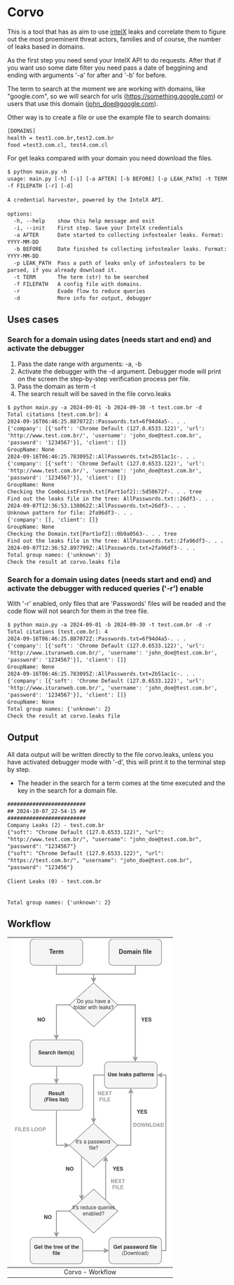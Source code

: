 # Corvo

This is a tool that has as aim to use [intelX](https://intelx.io) leaks and correlate them to figure out the most proeminent threat actors, families and of course, the number of leaks based in domains.

As the first step you need send your IntelX API to do requests.
After that if you want uso some date filter you need pass a date of beggining and ending with arguments '-a' for after and '-b' for before.

The term to search at the moment we are working with domains, like "google.com", so we will search for urls (https://something.google.com) or users that use this domain (john_doe@google.com).

Other way is to create a file or use the example file to search domains:

```
[DOMAINS]
health = test1.com.br,test2.com.br
food =test3.com.cl, test4.com.cl
```

For get leaks compared with your domain you need download the files. 


```
$ python main.py -h
usage: main.py [-h] [-i] [-a AFTER] [-b BEFORE] [-p LEAK_PATH] -t TERM -f FILEPATH [-r] [-d]

A credential harvester, powered by the IntelX API.

options:
  -h, --help    show this help message and exit
  -i, --init    First step. Save your IntelX credentials
  -a AFTER      Date started to collecting infostealer leaks. Format: YYYY-MM-DD
  -b BEFORE     Date finished to collecting infostealer leaks. Format: YYYY-MM-DD
  -p LEAK_PATH  Pass a path of leaks only of infostealers to be parsed, if you already download it.
  -t TERM       The term (str) to be searched
  -f FILEPATH   A config file with domains.
  -r            Evade flow to reduce queries
  -d            More info for output, debugger
```

## Uses cases

### Search for a domain using dates (needs start and end) and activate the debugger

1. Pass the date range with arguments: -a, -b
2. Activate the debugger with the -d argument. Debugger mode will print on the screen the step-by-step verification process per file.
3. Pass the domain as term -t
4. The search result will be saved in the file corvo.leaks

```
$ python main.py -a 2024-09-01 -b 2024-09-30 -t test.com.br -d
Total citations [test.com.br]: 4
2024-09-16T06:46:25.887072Z::Passwords.txt=6f94d4a5-. . . 
{'company': [{'soft': 'Chrome Default (127.0.6533.122)', 'url': 'http://www.test.com.br/', 'username': 'john_doe@test.com.br', 'password': '1234567'}], 'client': []}
GroupName: None
2024-09-16T06:46:25.783095Z::AllPasswords.txt=2b51ac1c-. . . 
{'company': [{'soft': 'Chrome Default (127.0.6533.122)', 'url': 'http://www.test.com.br/', 'username': 'john_doe@test.com.br', 'password': '1234567'}], 'client': []}
GroupName: None
Checking the ComboListFresh.txt[Part1of2]::5d50672f-. . . tree
Find out the leaks file in the tree: AllPasswords.txt::26df3-. . .
2024-09-07T12:36:53.138062Z::AllPasswords.txt=26df3-. . .
Unknown pattern for file: 2fa96df3-. . .
{'company': [], 'client': []}
GroupName: None
Checking the Domain.txt[Part1of2]::0b9a0563-. . . tree
Find out the leaks file in the tree: AllPasswords.txt::2fa96df3-. . .
2024-09-07T12:36:52.897799Z::AllPasswords.txt=2fa96df3-. . .
Total group names: {'unknown': 3}
Check the result at corvo.leaks file
```

### Search for a domain using dates (needs start and end) and activate the debugger with reduced queries ('-r') enable

With '-r' enabled, only files that are 'Passwords' files will be readed and the code flow will not search for them in the tree file.

```
$ python main.py -a 2024-09-01 -b 2024-09-30 -t test.com.br -d -r
Total citations [test.com.br]: 4
2024-09-16T06:46:25.887072Z::Passwords.txt=6f94d4a5-. . . 
{'company': [{'soft': 'Chrome Default (127.0.6533.122)', 'url': 'http://www.ituranweb.com.br/', 'username': 'john_doe@test.com.br', 'password': '1234567'}], 'client': []}
GroupName: None
2024-09-16T06:46:25.783095Z::AllPasswords.txt=2b51ac1c-. . .
{'company': [{'soft': 'Chrome Default (127.0.6533.122)', 'url': 'http://www.ituranweb.com.br/', 'username': 'john_doe@test.com.br', 'password': '1234567'}], 'client': []}
GroupName: None
Total group names: {'unknown': 2}
Check the result at corvo.leaks file
```

## Output

All data output will be written directly to the file corvo.leaks, unless you have activated debugger mode with '-d', this will print it to the terminal step by step.

- The header in the search for a term comes at the time executed and the key in the search for a domain file.

```
#########################
## 2024-10-07_22-54-15 ##
#########################
Company Leaks (2) - test.com.br
{"soft": "Chrome Default (127.0.6533.122)", "url": "http://www.test.com.br/", "username": "john_doe@test.com.br", "password": "1234567"}
{"soft": "Chrome Default (127.0.6533.122)", "url": "https://test.com.br/", "username": "john_doe@test.com.br", "password": "123456"}

Client Leaks (0) - test.com.br


Total group names: {'unknown': 2}
```

## Workflow

|![](https://github.com/santiag02/Corvo/blob/main/media/corvo_workflow.png)|
|:---:|
|Corvo - Workflow|